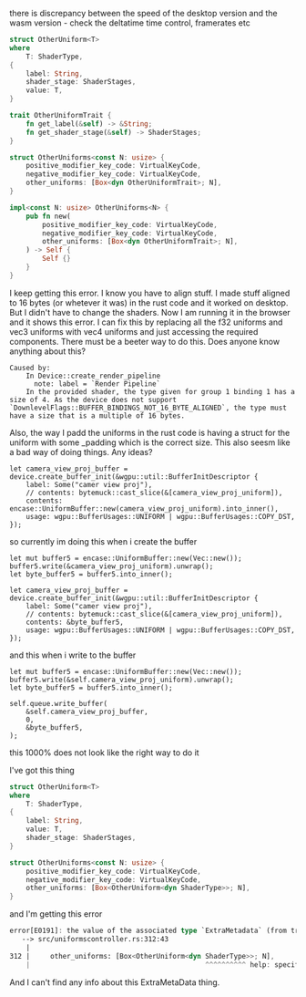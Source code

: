 there is discrepancy between the speed of the desktop version and the wasm version - check the deltatime time control, framerates etc
```rs
struct OtherUniform<T>
where
    T: ShaderType,
{
    label: String,
    shader_stage: ShaderStages,
    value: T,
}

trait OtherUniformTrait {
    fn get_label(&self) -> &String;
    fn get_shader_stage(&self) -> ShaderStages;
}

struct OtherUniforms<const N: usize> {
    positive_modifier_key_code: VirtualKeyCode,
    negative_modifier_key_code: VirtualKeyCode,
    other_uniforms: [Box<dyn OtherUniformTrait>; N],
}

impl<const N: usize> OtherUniforms<N> {
    pub fn new(
        positive_modifier_key_code: VirtualKeyCode,
        negative_modifier_key_code: VirtualKeyCode,
        other_uniforms: [Box<dyn OtherUniformTrait>; N],
    ) -> Self {
        Self {}
    }
}
```
















I keep getting this error.
I know you have to align stuff.
I made stuff aligned to 16 bytes (or whetever it was) in the rust code and it worked on desktop.
But I didn't have to change the shaders.
Now I am running it in the browser and it shows this error.
I can fix this by replacing all the f32 uniforms and vec3<f32> uniforms with vec4<f32> uniforms and just accessing the required components.
There must be a beeter way to do this.
Does anyone know anything about this?
```
Caused by:
    In Device::create_render_pipeline
      note: label = `Render Pipeline`
    In the provided shader, the type given for group 1 binding 1 has a size of 4. As the device does not support `DownlevelFlags::BUFFER_BINDINGS_NOT_16_BYTE_ALIGNED`, the type must have a size that is a multiple of 16 bytes.
```
Also, the way I padd the uniforms in the rust code is having a struct for the uniform with some _padding which is the correct size. This also seesm like a bad way of doing things. Any ideas?


```
let camera_view_proj_buffer = device.create_buffer_init(&wgpu::util::BufferInitDescriptor {
    label: Some("camer view proj"),
    // contents: bytemuck::cast_slice(&[camera_view_proj_uniform]),
    contents: encase::UniformBuffer::new(camera_view_proj_uniform).into_inner(),
    usage: wgpu::BufferUsages::UNIFORM | wgpu::BufferUsages::COPY_DST,
});
```

so currently im doing this when i create the buffer
```
let mut buffer5 = encase::UniformBuffer::new(Vec::new());
buffer5.write(&camera_view_proj_uniform).unwrap();
let byte_buffer5 = buffer5.into_inner();

let camera_view_proj_buffer = device.create_buffer_init(&wgpu::util::BufferInitDescriptor {
    label: Some("camer view proj"),
    // contents: bytemuck::cast_slice(&[camera_view_proj_uniform]),
    contents: &byte_buffer5,
    usage: wgpu::BufferUsages::UNIFORM | wgpu::BufferUsages::COPY_DST,
});
```

and this when i write to the buffer
``` 
let mut buffer5 = encase::UniformBuffer::new(Vec::new());
buffer5.write(&self.camera_view_proj_uniform).unwrap();
let byte_buffer5 = buffer5.into_inner();

self.queue.write_buffer(
    &self.camera_view_proj_buffer,
    0,
    &byte_buffer5,
);
```

this 1000% does not look like the right way to do it

I've got this thing
```rs
struct OtherUniform<T>
where
    T: ShaderType,
{
    label: String,
    value: T,
    shader_stage: ShaderStages,
}

struct OtherUniforms<const N: usize> {
    positive_modifier_key_code: VirtualKeyCode,
    negative_modifier_key_code: VirtualKeyCode,
    other_uniforms: [Box<OtherUniform<dyn ShaderType>>; N],
}
```
and I'm getting this error
```rs
error[E0191]: the value of the associated type `ExtraMetadata` (from trait `ShaderType`) must be specified
   --> src/uniformscontroller.rs:312:43
    |
312 |     other_uniforms: [Box<OtherUniform<dyn ShaderType>>; N],
    |                                           ^^^^^^^^^^ help: specify the associated type: `ShaderType<ExtraMetadata = Type>`
```
And I can't find any info about this ExtraMetaData thing.
